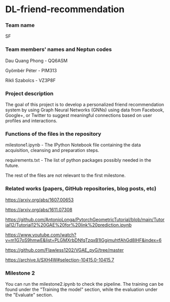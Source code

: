 # DL-friend-recommendation

### Team name

SF

### Team members' names and Neptun codes

Dau Quang Phong - QQ6ASM

Gyömbér Péter - PIM313

Rikli Szabolcs - VZ3P8F

### Project description

The goal of this project is to develop a personalized friend recommendation system by using Graph Neural Networks (GNNs) using data from Facebook, Google+, or Twitter to suggest meaningful connections based on user profiles and interactions.

### Functions of the files in the repository

milestone1.ipynb - The IPython Notebook file containing the data acquisition, cleansing and preparation steps.

requirements.txt - The list of python packages possibly needed in the future.

The rest of the files are not relevant to the first milestone.

### Related works (papers, GitHub repositories, blog posts, etc)

https://arxiv.org/abs/1607.00653

https://arxiv.org/abs/1611.07308

https://github.com/AntonioLonga/PytorchGeometricTutorial/blob/main/Tutorial12/Tutorial12%20GAE%20for%20link%20prediction.ipynb

https://www.youtube.com/watch?v=m1G7oS9hmwE&list=PLGMXrbDNfqTzqxB1IGgimuhtfAhGd8lHF&index=6

https://github.com/Flawless1202/VGAE_pyG/tree/master

https://archive.li/SXH4W#selection-10415.0-10415.7

### Milestone 2

You can run the milestone2.ipynb to check the pipeline. The training can be found under the "Training the model" section, while the evaluation under the "Evaluate" section.
